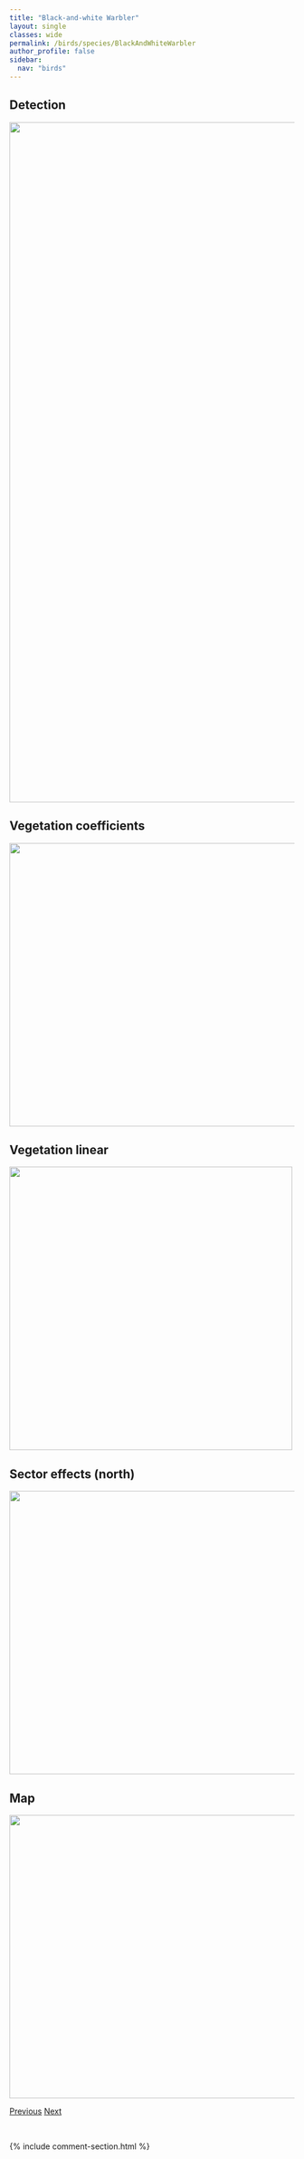 ```yaml
---
title: "Black-and-white Warbler"
layout: single
classes: wide
permalink: /birds/species/BlackAndWhiteWarbler
author_profile: false
sidebar:
  nav: "birds"
---
```


<h2>Detection</h2>

<a href="https://drive.google.com/uc?export=view&id=1vJbcBnj4rOLvIHHiAuuts6kDMlWIn7UY">
<img src="https://drive.google.com/uc?export=view&id=1vJbcBnj4rOLvIHHiAuuts6kDMlWIn7UY" height = "1200" width = "800">
</a>

<h2>Vegetation coefficients</h2>

<a href="https://drive.google.com/uc?export=view&id=1Sf6DFgcVAPz_IshWDRPi6Ia_n8qU_ziN">
<img src="https://drive.google.com/uc?export=view&id=1Sf6DFgcVAPz_IshWDRPi6Ia_n8qU_ziN" height = "500" width = "1000">
</a>

<h2>Vegetation linear</h2>

<a href="https://drive.google.com/uc?export=view&id=1c-nY10aPCkGgD4xCkofG8uEasBmjmp0-">
<img src="https://drive.google.com/uc?export=view&id=1c-nY10aPCkGgD4xCkofG8uEasBmjmp0-" height = "500" width = "500">
</a>

<h2>Sector effects (north)</h2>

<a href="https://drive.google.com/uc?export=view&id=1Rql-866ggEBVp9g_Y7J7L2lqiq8-84GX">
<img src="https://drive.google.com/uc?export=view&id=1Rql-866ggEBVp9g_Y7J7L2lqiq8-84GX" height = "500" width = "1000">
</a>

<h2>Map</h2>

<a href="https://drive.google.com/uc?export=view&id=1-ISIuHJHMX7cwC7EuY7iL0cQrW_K4Tbw">
<img src="https://drive.google.com/uc?export=view&id=1-ISIuHJHMX7cwC7EuY7iL0cQrW_K4Tbw" height = "500" width = "1500">
</a>

<a href="/birds/species/BarnSwallow/" class="pagination--pager" title="Barn Swallow">Previous</a> <a href="/birds/species/BlackbilledCuckoo/" class="pagination--pager" title="Black-billed Cuckoo">Next</a>

<p>&nbsp;</p>

{% include comment-section.html %}
